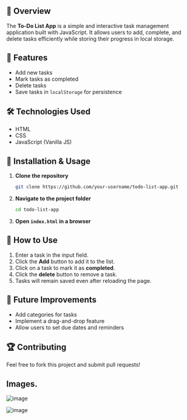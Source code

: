 

## 📌 Overview
The **To-Do List App** is a simple and interactive task management application built with JavaScript. It allows users to add, complete, and delete tasks efficiently while storing their progress in local storage.

## 🚀 Features
- Add new tasks
- Mark tasks as completed
- Delete tasks
- Save tasks in `localStorage` for persistence

## 🛠️ Technologies Used
- HTML
- CSS
- JavaScript (Vanilla JS)

## 📂 Installation & Usage
1. **Clone the repository**
   ```sh
   git clone https://github.com/your-username/todo-list-app.git
   ```
2. **Navigate to the project folder**
   ```sh
   cd todo-list-app
   ```
3. **Open `index.html` in a browser**

## 🎯 How to Use
1. Enter a task in the input field.
2. Click the **Add** button to add it to the list.
3. Click on a task to mark it as **completed**.
4. Click the **delete** button to remove a task.
5. Tasks will remain saved even after reloading the page.


## 📝 Future Improvements
- Add categories for tasks
- Implement a drag-and-drop feature
- Allow users to set due dates and reminders

## 🏆 Contributing
Feel free to fork this project and submit pull requests!

## Images.
![image](https://github.com/user-attachments/assets/ed8ccc5d-4564-427f-9e4a-cc286523c300)

![image](https://github.com/user-attachments/assets/5fd6c0dd-cf35-48eb-b1f7-31d825a57697)



